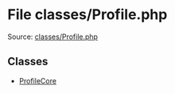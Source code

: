 File classes/Profile.php
=========

Source: [classes/Profile.php](https://github.com/PrestaShop/PrestaShop/blob/1.5.5.0/classes/Profile.php)


Classes
-------

* [ProfileCore](class.ProfileCore.md)

